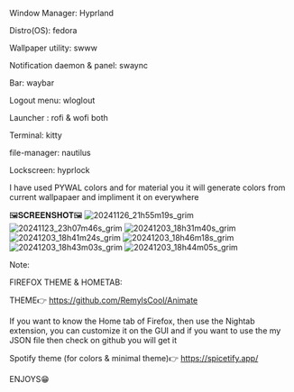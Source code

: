 Window Manager: Hyprland

Distro(OS): fedora

Wallpaper utility: swww

Notification daemon & panel: swaync

Bar: waybar

Logout menu: wloglout

Launcher : rofi & wofi both

Terminal: kitty

file-manager: nautilus

Lockscreen: hyprlock

I have used PYWAL colors and for material you it will generate colors from current wallpapaer and impliment it on everywhere

🖼️𝐒𝐂𝐑𝐄𝐄𝐍𝐒𝐇𝐎𝐓🖼️
![20241126_21h55m19s_grim](https://github.com/user-attachments/assets/21469574-2a9c-408c-ad43-a2772d357146)
![20241123_23h07m46s_grim](https://github.com/user-attachments/assets/d95d5b53-0013-4f98-b4ba-d7afc03dd4a4)
![20241203_18h31m40s_grim](https://github.com/user-attachments/assets/8f9a3a88-d8ab-409c-ae05-b187081735f9)
![20241203_18h41m24s_grim](https://github.com/user-attachments/assets/3a103c45-d7e0-4989-ae02-e8ba5378c042)
![20241203_18h46m18s_grim](https://github.com/user-attachments/assets/8a68b37b-86d3-40fe-836c-b1c75ec398ae)
![20241203_18h43m03s_grim](https://github.com/user-attachments/assets/937e5a44-a1af-4aa8-b892-942198ef3424)
![20241203_18h44m05s_grim](https://github.com/user-attachments/assets/7150969d-dc3d-4172-9f26-a332306ff44e)

Note: 

FIREFOX THEME & HOMETAB:

THEME👉
https://github.com/RemylsCool/Animate
 
If you want to know the Home tab of Firefox, then use the Nightab extension, you can customize it on the GUI and if you want to use the my JSON file then check on github you will get it

Spotify theme (for colors & minimal theme)👉
https://spicetify.app/

ENJOYS😁
